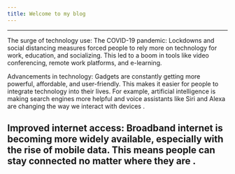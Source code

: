 ```yaml
---
title: Welcome to my blog
---
```

---
The surge of technology use:
The COVID-19 pandemic: Lockdowns and social distancing measures forced people to rely more on technology for work, education, and socializing. This led to a boom in tools like video conferencing, remote work platforms, and e-learning.

Advancements in technology:  Gadgets are constantly getting more powerful, affordable, and user-friendly. This makes it easier for people to integrate technology into their lives. For example, artificial intelligence is making search engines more helpful and voice assistants like Siri and Alexa are changing the way we interact with devices .

Improved internet access:  Broadband internet is becoming more widely available, especially with the rise of mobile data. This means people can stay connected no matter where they are .
---


